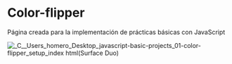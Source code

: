 # Color-flipper
Página creada para la implementación de prácticas básicas con JavaScript



![_C__Users_homero_Desktop_javascript-basic-projects_01-color-flipper_setup_index html(Surface Duo)](https://user-images.githubusercontent.com/96498455/149680821-9155665d-09f9-4f0c-b4e4-42ec3c305909.png)
